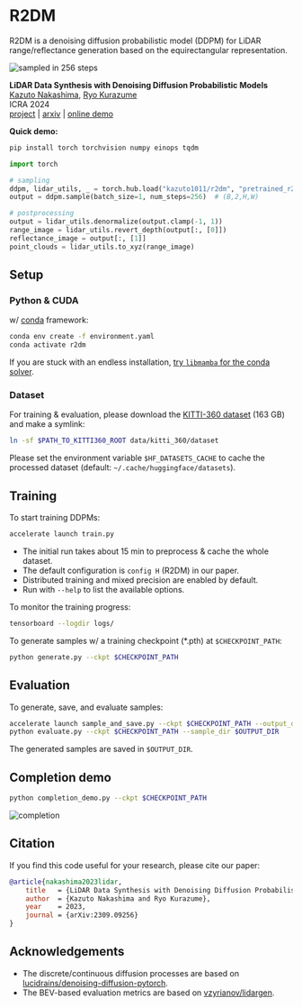 # R2DM

R2DM is a denoising diffusion probabilistic model (DDPM) for LiDAR range/reflectance generation based on the equirectangular representation.

![sampled in 256 steps](https://github.com/kazuto1011/r2dm/assets/9032347/0947620b-fd82-4a17-a614-890d4de13554)

**LiDAR Data Synthesis with Denoising Diffusion Probabilistic Models**<br>
[Kazuto Nakashima](https://kazuto1011.github.io), [Ryo Kurazume](https://robotics.ait.kyushu-u.ac.jp/kurazume/en/)<br>
ICRA 2024<br>
[project](https://kazuto1011.github.io/r2dm) | [arxiv](https://arxiv.org/abs/2309.09256) | [online demo](https://huggingface.co/spaces/kazuto1011/r2dm)

**Quick demo:**

```sh
pip install torch torchvision numpy einops tqdm
```

```py
import torch

# sampling
ddpm, lidar_utils, _ = torch.hub.load("kazuto1011/r2dm", "pretrained_r2dm", device="cuda")
output = ddpm.sample(batch_size=1, num_steps=256)  # (B,2,H,W)

# postprocessing
output = lidar_utils.denormalize(output.clamp(-1, 1))
range_image = lidar_utils.revert_depth(output[:, [0]])
reflectance_image = output[:, [1]]
point_clouds = lidar_utils.to_xyz(range_image)
```

## Setup

### Python & CUDA

w/ [conda](https://docs.conda.io/projects/miniconda/en/latest/) framework:

```sh
conda env create -f environment.yaml
conda activate r2dm
```

If you are stuck with an endless installation, [try `libmamba` for the conda solver](https://www.anaconda.com/blog/a-faster-conda-for-a-growing-community).

### Dataset

For training & evaluation, please download the [KITTI-360 dataset](http://www.cvlibs.net/datasets/kitti-360/) (163 GB) and make a symlink:

```sh
ln -sf $PATH_TO_KITTI360_ROOT data/kitti_360/dataset
```

Please set the environment variable `$HF_DATASETS_CACHE` to cache the processed dataset (default: `~/.cache/huggingface/datasets`).

## Training

To start training DDPMs:

```sh
accelerate launch train.py
```

- The initial run takes about 15 min to preprocess & cache the whole dataset.
- The default configuration is `config H` (R2DM) in our paper.
- Distributed training and mixed precision are enabled by default.
- Run with `--help` to list the available options.

To monitor the training progress:

```sh
tensorboard --logdir logs/
```

To generate samples w/ a training checkpoint (\*.pth) at `$CHECKPOINT_PATH`:

```sh
python generate.py --ckpt $CHECKPOINT_PATH
```

## Evaluation

To generate, save, and evaluate samples:

```sh
accelerate launch sample_and_save.py --ckpt $CHECKPOINT_PATH --output_dir $OUTPUT_DIR
python evaluate.py --ckpt $CHECKPOINT_PATH --sample_dir $OUTPUT_DIR
```

The generated samples are saved in `$OUTPUT_DIR`.

## Completion demo

```sh
python completion_demo.py --ckpt $CHECKPOINT_PATH
```

![completion](https://github.com/kazuto1011/r2dm/assets/9032347/f2b89329-c43f-4cd9-b0ff-210184c01632)

## Citation

If you find this code useful for your research, please cite our paper:

```bibtex
@article{nakashima2023lidar,
    title   = {LiDAR Data Synthesis with Denoising Diffusion Probabilistic Models},
    author  = {Kazuto Nakashima and Ryo Kurazume},
    year    = 2023,
    journal = {arXiv:2309.09256}
}
```

## Acknowledgements

- The discrete/continuous diffusion processes are based on [lucidrains/denoising-diffusion-pytorch](https://github.com/lucidrains/denoising-diffusion-pytorch).
- The BEV-based evaluation metrics are based on [vzyrianov/lidargen](https://github.com/vzyrianov/lidargen).
